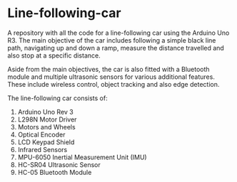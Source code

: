 # Line-following-car
A repository with all the code for a line-following car using the Arduino Uno R3. The main objective of the car includes following a simple black line path, navigating up and down a ramp, measure the distance travelled and also stop at a specific distance. 

Aside from the main objectives, the car is also fitted with a Bluetooth module and multiple ultrasonic sensors for various additional features. These include wireless control, object tracking and also edge detection.

The line-following car consists of:
1. Arduino Uno Rev 3
2. L298N Motor Driver
3. Motors and Wheels
4. Optical Encoder
5. LCD Keypad Shield
6. Infrared Sensors
7. MPU-6050 Inertial Measurement Unit (IMU)
8. HC-SR04 Ultrasonic Sensor
9. HC-05 Bluetooth Module

